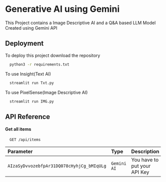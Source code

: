 
# Generative AI using Gemini

This Project contains a Image Descriptive AI and a Q&A based LLM Model Created using Gemini API


## Deployment

To deploy this project download the repository

```bash
  python3 -r requirements.txt
```
To use Insight(Text AI)
```bash
  streamlit run Txt.py
```
To use PixelSense(Image Descriptive AI)
```bash
  streamlit run IMG.py
```


## API Reference

#### Get all items

```http
  GET /api/items
```

| Parameter | Type     | Description                |
| :-------- | :------- | :------------------------- |
| `AIzaSyDvvozebfpAr31DQ078cHyhjCg_bMIqULg` | `Gemini AI` | You have to put your API Key |




